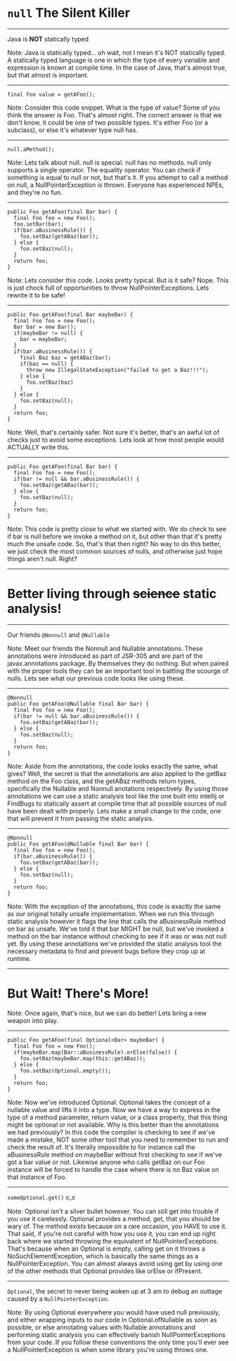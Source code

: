 # `null` The Silent Killer

---

Java is **NOT** statically typed <!-- .element: class="fragment" -->

Note:
Java is statically typed… oh wait, not I mean it's NOT statically typed.
A statically typed language is one in which the type of every variable and expression
is known at compile time. In the case of Java, that's almost true, but that almost is
important.

---

```
final Foo value = getAFoo();
```

Note:
Consider this code snippet. What is the type of value? Some of you think the answer is
Foo. That's almost right. The correct answer is that we don't know, it could be one of
two possible types. It's either Foo (or a subclass), or else it's whatever type null
has.

---

```
null.aMethod();
```

Note:
Lets talk about null. null is special. null has no methods. null only supports a
single operator. The equality operator. You can check if something is equal to null
or not, but that's it. If you attempt to call a method on null, a NullPointerException
is thrown. Everyone has experienced NPEs, and they're no fun.

---

```
public Foo getAFoo(final Bar bar) {
  final Foo foo = new Foo();
  foo.setBar(bar);
  if(bar.aBusinessRule()) {
    foo.setBaz(getABaz(bar));
  } else {
    foo.setBaz(null);
  }
  return foo;
}
```

Note:
Lets consider this code. Looks pretty typical. But is it safe? Nope. This is just
chock full of opportunities to throw NullPointerExceptions. Lets rewrite it to be
safe!

---

```
public Foo getAFoo(final Bar maybeBar) {
  final Foo foo = new Foo();
  Bar bar = new Bar();
  if(maybeBar != null) {
    bar = maybeBar;
  }
  if(bar.aBusinessRule()) {
    final Baz baz = getABaz(bar);
    if(baz == null) {
      throw new IllegalStateException("failed to get a Baz!!!");
    } else {
      foo.setBaz(baz)
    }
  } else {
    foo.setBaz(null);
  }
  return foo;
}
```

Note:
Well, that's certainly safer. Not sure it's better, that's an awful lot of checks
just to avoid some exceptions. Lets look at how most people would ACTUALLY write this.

---

```
public Foo getAFoo(final Bar bar) {
  final Foo foo = new Foo();
  if(bar != null && bar.aBusinessRule()) {
    foo.setBaz(getABaz(bar));
  } else {
    foo.setBaz(null);
  }
  return foo;
}
```

Note:
This code is pretty close to what we started with. We do check to see if bar is null
before we invoke a method on it, but other than that it's pretty much the unsafe code.
So, that's that then right? No way to do this better, we just check the most common
sources of nulls, and otherwise just hope things aren't null. Right?

---

# Better living through ~~science~~ static analysis!

---

Our friends `@Nonnull` and `@Nullable`

Note:
Meet our friends the Nonnull and Nullable annotations. These annotations were introduced
as part of JSR-305 and are part of the javax.annotations package. By themselves they do nothing.
But when paired with the proper tools they can be an important tool in battling the scourge
of nulls. Lets see what our previous code looks like using these.

---

```
@Nonnull
public Foo getAFoo(@Nullable final Bar bar) {
  final Foo foo = new Foo();
  if(bar != null && bar.aBusinessRule()) {
    foo.setBaz(getABaz(bar));
  } else {
    foo.setBaz(null);
  }
  return foo;
}
```

Note:
Aside from the annotations, the code looks exactly the same, what gives? Well, the secret
is that the annotations are also applied to the getBaz method on the Foo class, and the
getABaz methods return types, specifically the Nullable and Nonnull anotations respectively.
By using those annotations we can use a static analysis tool like the one built into
intellij or FindBugs to statically assert at compile time that all possible sources of
null have been dealt with properly. Lets make a small change to the code, one that
will prevent it from passing the static analysis.

---

```
@Nonnull
public Foo getAFoo(@Nullable final Bar bar) {
  final Foo foo = new Foo();
  if(bar.aBusinessRule()) {
    foo.setBaz(getABaz(bar));
  } else {
    foo.setBaz(null);
  }
  return foo;
}
```

Note:
With the exception of the annotations, this code is exactly the same as our original
totally unsafe implementation. When we run this through static analysis however it flags
the line that calls the aBusinessRule method on bar as unsafe. We've told it that bar
MIGHT be null, but we've invoked a method on the bar instance without checking to see
if it was or was not null yet. By using these annotations we've provided the static
analysis tool the necessary metadata to find and prevent bugs before they crop up
at runtime.

---

# But Wait! There's More!

Note:
Once again, that's nice, but we can do better! Lets bring a new weapon into play.

---

```
public Foo getAFoo(final Optional<Bar> maybeBar) {
  final Foo foo = new Foo();
  if(maybeBar.map(Bar::aBusinessRule).orElse(false)) {
    foo.setBaz(maybeBar.map(this::getABaz));
  } else {
    foo.setBaz(Optional.empty());
  }
  return foo;
}
```

Note:
Now we've introduced Optional. Optional takes the concept of a nullable value and
lifts it into a type. Now we have a way to express in the type of a method parameter,
return value, or a class property, that this thing might be optional or not available.
Why is this better than the annotations we had previously? In this code the compiler
is checking to see if we've made a mistake, NOT some other tool that you need to remember
to run and check the result of. It's literally impossible to for instance call the
aBusinessRule method on maybeBar without first checking to see if we've got a bar
value or not. Likewise anyone who calls getBaz on our Foo instance will be forced
to handle the case where there is no Baz value on that instance of Foo.

---

`someOptional.get()` ಠ_ಠ

Note:
Optional isn't a silver bullet however. You can still get into trouble if you use it
carelessly. Optional provides a method, get, that you should be wary of. The method
exists because on a rare occasion, you HAVE to use it. That said, if you're not
careful with how you use it, you can end up right back where we started throwing the equivalent of
NullPointerExceptions. That's because when an Optional is empty, calling get on it
throws a NoSuchElementException, which is basically the same things as a 
NullPointerException. You can almost always avoid using get by using one of the other
methods that Optional provides like orElse or ifPresent.

---

`Optional`, the secret to never being woken up at 3 am to debug an outtage 
caused by a `NullPointerException`.

Note:
By using Optional everywhere you would have used null previously, and either wrapping
inputs to our code in Optional.ofNullable as soon as possible, or else annotating values
with Nullable annotations and performing static analysis you can effectively banish
NullPointerExceptions from your code. If you follow these conventions the only time
you'll ever see a NullPointerException is when some library you're using throws one.
